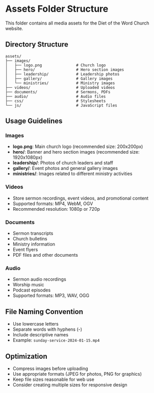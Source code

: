 # Assets Folder Structure

This folder contains all media assets for the Diet of the Word Church website.

## Directory Structure

```
assets/
├── images/
│   ├── logo.png               # Church logo
│   ├── hero/                  # Hero section images
│   ├── leadership/            # Leadership photos
│   ├── gallery/               # Gallery images
│   └── ministries/            # Ministry images
├── videos/                    # Uploaded videos
├── documents/                 # Sermons, PDFs
├── audio/                     # Audio files
├── css/                       # Stylesheets
└── js/                        # JavaScript files
```

## Usage Guidelines

### Images
- **logo.png**: Main church logo (recommended size: 200x200px)
- **hero/**: Banner and hero section images (recommended size: 1920x1080px)
- **leadership/**: Photos of church leaders and staff
- **gallery/**: Event photos and general gallery images
- **ministries/**: Images related to different ministry activities

### Videos
- Store sermon recordings, event videos, and promotional content
- Supported formats: MP4, WebM, OGV
- Recommended resolution: 1080p or 720p

### Documents
- Sermon transcripts
- Church bulletins
- Ministry information
- Event flyers
- PDF files and other documents

### Audio
- Sermon audio recordings
- Worship music
- Podcast episodes
- Supported formats: MP3, WAV, OGG

## File Naming Convention
- Use lowercase letters
- Separate words with hyphens (-)
- Include descriptive names
- Example: `sunday-service-2024-01-15.mp4`

## Optimization
- Compress images before uploading
- Use appropriate formats (JPEG for photos, PNG for graphics)
- Keep file sizes reasonable for web use
- Consider creating multiple sizes for responsive design 